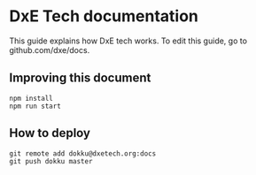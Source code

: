 # DxE Tech documentation

This guide explains how DxE tech works. To edit this guide, go to
github.com/dxe/docs.

## Improving this document

```
npm install
npm run start
```

## How to deploy

```
git remote add dokku@dxetech.org:docs
git push dokku master
```

